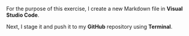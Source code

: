 For the purpose of this exercise, I create a new Markdown file in **Visual Studio Code**.

Next, I stage it and push it to my **GitHub** repository using **Terminal**.
